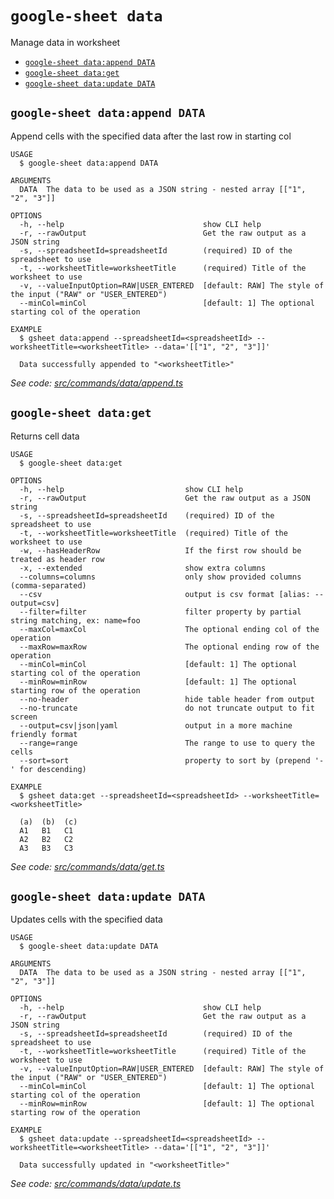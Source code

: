 `google-sheet data`
===================

Manage data in worksheet

* [`google-sheet data:append DATA`](#google-sheet-dataappend-data)
* [`google-sheet data:get`](#google-sheet-dataget)
* [`google-sheet data:update DATA`](#google-sheet-dataupdate-data)

## `google-sheet data:append DATA`

Append cells with the specified data after the last row in starting col

```
USAGE
  $ google-sheet data:append DATA

ARGUMENTS
  DATA  The data to be used as a JSON string - nested array [["1", "2", "3"]]

OPTIONS
  -h, --help                               show CLI help
  -r, --rawOutput                          Get the raw output as a JSON string
  -s, --spreadsheetId=spreadsheetId        (required) ID of the spreadsheet to use
  -t, --worksheetTitle=worksheetTitle      (required) Title of the worksheet to use
  -v, --valueInputOption=RAW|USER_ENTERED  [default: RAW] The style of the input ("RAW" or "USER_ENTERED")
  --minCol=minCol                          [default: 1] The optional starting col of the operation

EXAMPLE
  $ gsheet data:append --spreadsheetId=<spreadsheetId> --worksheetTitle=<worksheetTitle> --data='[["1", "2", "3"]]'

  Data successfully appended to "<worksheetTitle>"
```

_See code: [src/commands/data/append.ts](https://github.com/jroehl/google-sheet-cli/blob/master/src/commands/data/append.ts)_

## `google-sheet data:get`

Returns cell data

```
USAGE
  $ google-sheet data:get

OPTIONS
  -h, --help                           show CLI help
  -r, --rawOutput                      Get the raw output as a JSON string
  -s, --spreadsheetId=spreadsheetId    (required) ID of the spreadsheet to use
  -t, --worksheetTitle=worksheetTitle  (required) Title of the worksheet to use
  -w, --hasHeaderRow                   If the first row should be treated as header row
  -x, --extended                       show extra columns
  --columns=columns                    only show provided columns (comma-separated)
  --csv                                output is csv format [alias: --output=csv]
  --filter=filter                      filter property by partial string matching, ex: name=foo
  --maxCol=maxCol                      The optional ending col of the operation
  --maxRow=maxRow                      The optional ending row of the operation
  --minCol=minCol                      [default: 1] The optional starting col of the operation
  --minRow=minRow                      [default: 1] The optional starting row of the operation
  --no-header                          hide table header from output
  --no-truncate                        do not truncate output to fit screen
  --output=csv|json|yaml               output in a more machine friendly format
  --range=range                        The range to use to query the cells
  --sort=sort                          property to sort by (prepend '-' for descending)

EXAMPLE
  $ gsheet data:get --spreadsheetId=<spreadsheetId> --worksheetTitle=<worksheetTitle>

  (a)  (b)  (c)
  A1   B1   C1
  A2   B2   C2
  A3   B3   C3
```

_See code: [src/commands/data/get.ts](https://github.com/jroehl/google-sheet-cli/blob/master/src/commands/data/get.ts)_

## `google-sheet data:update DATA`

Updates cells with the specified data

```
USAGE
  $ google-sheet data:update DATA

ARGUMENTS
  DATA  The data to be used as a JSON string - nested array [["1", "2", "3"]]

OPTIONS
  -h, --help                               show CLI help
  -r, --rawOutput                          Get the raw output as a JSON string
  -s, --spreadsheetId=spreadsheetId        (required) ID of the spreadsheet to use
  -t, --worksheetTitle=worksheetTitle      (required) Title of the worksheet to use
  -v, --valueInputOption=RAW|USER_ENTERED  [default: RAW] The style of the input ("RAW" or "USER_ENTERED")
  --minCol=minCol                          [default: 1] The optional starting col of the operation
  --minRow=minRow                          [default: 1] The optional starting row of the operation

EXAMPLE
  $ gsheet data:update --spreadsheetId=<spreadsheetId> --worksheetTitle=<worksheetTitle> --data='[["1", "2", "3"]]'

  Data successfully updated in "<worksheetTitle>"
```

_See code: [src/commands/data/update.ts](https://github.com/jroehl/google-sheet-cli/blob/master/src/commands/data/update.ts)_
